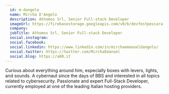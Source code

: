 ```yaml
---
  id: m-dangelo
  name: Mircha D'Angelo
  description: Athomos Srl, Senior Full-stack Developer
  imageUrl: https://firebasestorage.googleapis.com/v0/b/devfestpescara-2023.appspot.com/o/speakers%2Fm-dangelo.jpg?alt=media&token=836fcb9f-b846-459d-9252-671712a509fa
  company: 
  jobTitle: Athomos Srl, Senior Full-stack Developer
  social.instagram: 
  social.facebook: 
  social.linkedin: https://www.linkedin.com/in/mirchaemanueldangelo/
  social.twitter: https://twitter.com/MirchaEmanuel
  social.blog: https://a80.it
---
```


Curious about everything around him, especially boxes with levers, lights, and sounds. A cybernaut since the days of BBS and interested in all topics related to cybersecurity. Passionate and expert Full-Stack Developer, currently employed at one of the leading Italian hosting providers.
